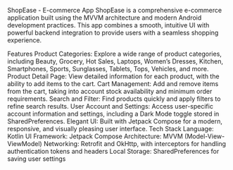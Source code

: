 ShopEase - E-commerce App
ShopEase is a comprehensive e-commerce application built using the MVVM architecture and modern Android development practices. This app combines a smooth, intuitive UI with powerful backend integration to provide users with a seamless shopping experience.

Features
Product Categories: Explore a wide range of product categories, including Beauty, Grocery, Hot Sales, Laptops, Women’s Dresses, Kitchen, Smartphones, Sports, Sunglasses, Tablets, Tops, Vehicles, and more.
Product Detail Page: View detailed information for each product, with the ability to add items to the cart.
Cart Management: Add and remove items from the cart, taking into account stock availability and minimum order requirements.
Search and Filter: Find products quickly and apply filters to refine search results.
User Account and Settings: Access user-specific account information and settings, including a Dark Mode toggle stored in SharedPreferences.
Elegant UI: Built with Jetpack Compose for a modern, responsive, and visually pleasing user interface.
Tech Stack
Language: Kotlin
UI Framework: Jetpack Compose
Architecture: MVVM (Model-View-ViewModel)
Networking: Retrofit and OkHttp, with interceptors for handling authentication tokens and headers
Local Storage: SharedPreferences for saving user settings

